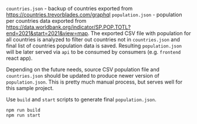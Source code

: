 `countries.json` - backup of countries exported from https://countries.trevorblades.com/graphql
`population.json` - population per countries data exported from https://data.worldbank.org/indicator/SP.POP.TOTL?end=2021&start=2021&view=map. The exported CSV file with population for all countries is analyzed to filter out countries not in `countries.json` and final list of countries population data is saved. Resulting `population.json` will be later served via `api` to be consumed by consumers (e.g. `frontend` react app).

Depending on the future needs, source CSV population file and `countries.json` should be updated to produce newer version of `population.json`. This is pretty much manual process, but serves well for this sample project.

Use `build` and `start` scripts to generate final `population.json`.

```
npm run build
npm run start
```
